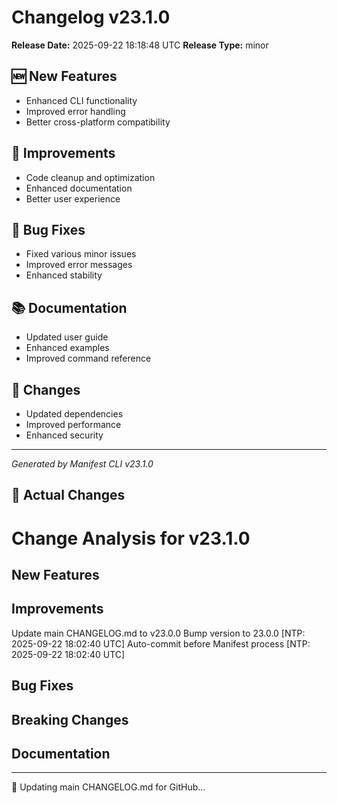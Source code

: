 # Changelog v23.1.0

**Release Date:** 2025-09-22 18:18:48 UTC
**Release Type:** minor

## 🆕 New Features

- Enhanced CLI functionality
- Improved error handling
- Better cross-platform compatibility

## 🔧 Improvements

- Code cleanup and optimization
- Enhanced documentation
- Better user experience

## 🐛 Bug Fixes

- Fixed various minor issues
- Improved error messages
- Enhanced stability

## 📚 Documentation

- Updated user guide
- Enhanced examples
- Improved command reference

## 🔄 Changes

- Updated dependencies
- Improved performance
- Enhanced security

---
*Generated by Manifest CLI v23.1.0*

## 🔧 Actual Changes

# Change Analysis for v23.1.0

## New Features

## Improvements
Update main CHANGELOG.md to v23.0.0
Bump version to 23.0.0 [NTP: 2025-09-22 18:02:40 UTC]
Auto-commit before Manifest process [NTP: 2025-09-22 18:02:40 UTC]

## Bug Fixes

## Breaking Changes

## Documentation

---

📝 Updating main CHANGELOG.md for GitHub...
